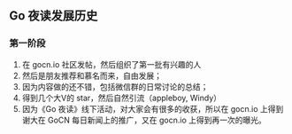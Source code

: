 ## Go 夜读发展历史

### 第一阶段

1. 在 gocn.io 社区发帖，然后组织了第一批有兴趣的人
2. 然后是朋友推荐和慕名而来，自由发展；
3. 因为内容做的还不错，包括微信群的日常讨论的总结；
4. 得到几个大V的 star，然后自然引流（appleboy, Windy）
5. 因为《Go 夜读》线下活动，对大家会有很多的收获，所以在 gocn.io 上得到谢大在 GoCN 每日新闻上的推广，又在 gocn.io 上得到再一次的曝光。

